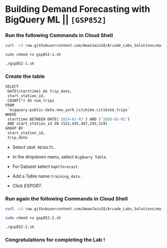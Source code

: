 # Building Demand Forecasting with BigQuery ML || `[GSP852]`

### Run the following Commands in Cloud Shell

```bash
curl -LO raw.githubusercontent.com/AmanJain18/Arcade_Labs_Solutions/main/Building%20Demand%20Forecasting%20with%20BigQuery%20ML/gsp852-1.sh

sudo chmod +x gsp852-1.sh

./gsp852-1.sh
```

### Create the table

```bash
SELECT
 DATE(starttime) AS trip_date,
 start_station_id,
 COUNT(*) AS num_trips
FROM
 `bigquery-public-data.new_york_citibike.citibike_trips`
WHERE
 starttime BETWEEN DATE('2014-01-01') AND ('2016-01-01')
 AND start_station_id IN (521,435,497,293,519)
GROUP BY
 start_station_id,
 trip_date
```

- Select `SAVE RESULTS` .

- In the dropdown menu, select `BigQuery Table`.

- For Dataset select `bqmlforecast`.

- Add a Table name `training_data` .

- Click _EXPORT_.

### Run again the following Commands in Cloud Shell

```bash
curl -LO raw.githubusercontent.com/AmanJain18/Arcade_Labs_Solutions/main/Building%20Demand%20Forecasting%20with%20BigQuery%20ML/gsp852-2.sh

sudo chmod +x gsp852-2.sh

./gsp852-2.sh
```

### Congratulations for completing the Lab !
